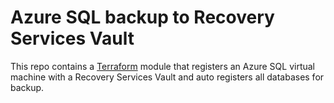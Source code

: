 # Azure SQL backup to Recovery Services Vault

This repo contains a [Terraform](https://www.terraform.io/) module that registers an Azure SQL virtual machine with a Recovery Services Vault and auto registers all databases for backup.